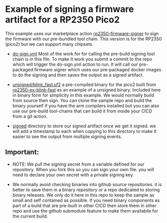 # Example of signing a firmware artifact for a RP2350 Pico2
This example uses our marketplace action 
[rp2350-firmware-signer](https://github.com/marketplace/actions/rp2350-firmware-signer)
to sign the firmware with our pre-bundled tool chain. This
version is for the RP2350 (pico2) but we can support many chipsets.

* [do-sign.yml](.github/workflows/do-sign.yml)
  Most of the work for for calling the pre-build signing 
  tool chain is in this file.  To make it work you submit a
  commit to the repo which will trigger the do-sign.yml action
  to run. It will call our pre-packaged firmware signer which 
  uses our pre-packaged docker images to do the signing and 
  then saves the output as a signed artifact.    

* [unsigned/blink_fast.uf2](unsigned/blink_fast.uf2)
  a pre-compiled binary for the pico2 built from 
  [rp2350-ex-blink-fast](https://github.com/immutaverse/rp2350-ex-blink-fast)
  as an example of a unsigned binary.   Included here 
  in binary form for simplicity in this example.  We would
  normally build from source then sign.  You can clone the
  sample repo and build the binary yourself if you have 
  the arm compilers installed but you can also use our 
  pre-build tool-chains that can build it from inside your
  CICD from a git action. 

* [signed](signed) directory to store our signed artifact
  once we get it signed.  we will add a timestamp to each
  when copying to this directory to make it easier to 
  see the output from multiple signing events. 



## Important: 
* NOTE: We pull the signing secret from a variable defined for our 
  repository.  When you fork this so you can sign your own file.
  you will need to declare your own secret with a private signing 
  key. 

* We normally avoid checking binaries into github source repositories.
  it is better to save them in a binary repository or a repo 
  dedicated to storing binary releases.  We only do it here in
  this repo to keep the sample as small and self contained 
  as possible.  If you need binary components as part of a build
  that are pre-built in other CICD then store them in other repo
  and use the github submodule feature to make them availabile
  for the current build.

  





